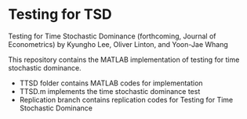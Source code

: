 # Testing for TSD
Testing for Time Stochastic Dominance (forthcoming, Journal of Econometrics) by Kyungho Lee, Oliver Linton, and Yoon-Jae Whang

This repository contains the MATLAB implementation of testing for time stochastic dominance.

- TTSD folder contains MATLAB codes for implementation
- TTSD.m implements the time stochastic dominance test
- Replication branch contains replication codes for Testing for Time Stochastic Dominance
